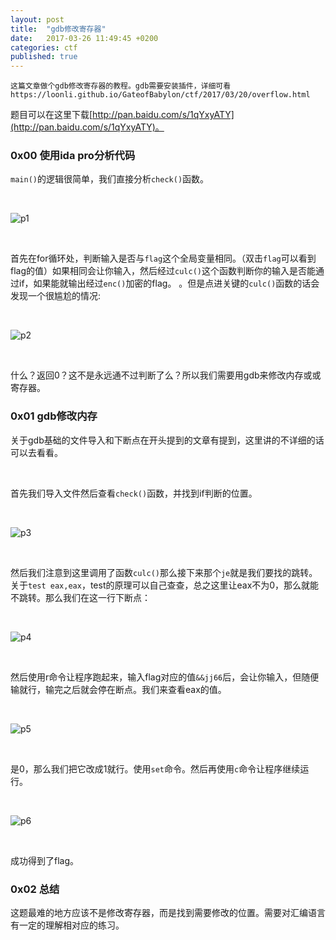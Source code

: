 ```yaml
---
layout: post
title:  "gdb修改寄存器"
date:   2017-03-26 11:49:45 +0200
categories: ctf
published: true
---
```

    这篇文章做个gdb修改寄存器的教程。gdb需要安装插件，详细可看https://loonli.github.io/GateofBabylon/ctf/2017/03/20/overflow.html

题目可以在这里下载[http://pan.baidu.com/s/1qYxyATY](http://pan.baidu.com/s/1qYxyATY)。

### 0x00 使用ida pro分析代码

`main()`的逻辑很简单，我们直接分析`check()`函数。

<br/>

![p1](http://ofnd3snod.bkt.clouddn.com/blog/ctf/gdbPatch/p1.png)

<br/>

首先在for循环处，判断输入是否与`flag`这个全局变量相同。（双击`flag`可以看到flag的值）如果相同会让你输入，然后经过`culc()`这个函数判断你的输入是否能通过if，如果能就输出经过`enc()`加密的flag。 。但是点进关键的`culc()`函数的话会发现一个很尴尬的情况:

<br/>

![p2](http://ofnd3snod.bkt.clouddn.com/blog/ctf/gdbPatch/p2.png)

<br/>

什么？返回0？这不是永远通不过判断了么？所以我们需要用gdb来修改内存或或寄存器。

### 0x01 gdb修改内存

关于gdb基础的文件导入和下断点在开头提到的文章有提到，这里讲的不详细的话可以去看看。

<br/>

首先我们导入文件然后查看`check()`函数，并找到if判断的位置。

<br/>

![p3](http://ofnd3snod.bkt.clouddn.com/blog/ctf/gdbPatch/p3.png)

<br/>

然后我们注意到这里调用了函数`culc()`那么接下来那个`je`就是我们要找的跳转。关于`test eax,eax`，test的原理可以自己查查，总之这里让eax不为0，那么就能不跳转。那么我们在这一行下断点：

<br/>

![p4](http://ofnd3snod.bkt.clouddn.com/blog/ctf/gdbPatch/p4.png)

<br/>

然后使用r命令让程序跑起来，输入flag对应的值`&&jj66`后，会让你输入，但随便输就行，输完之后就会停在断点。我们来查看eax的值。

<br/>

![p5](http://ofnd3snod.bkt.clouddn.com/blog/ctf/gdbPatch/p5.png)

<br/>

是0，那么我们把它改成1就行。使用`set`命令。然后再使用`c`命令让程序继续运行。

<br/>

![p6](http://ofnd3snod.bkt.clouddn.com/blog/ctf/gdbPatch/p6.png)

<br/>

成功得到了flag。

### 0x02 总结

这题最难的地方应该不是修改寄存器，而是找到需要修改的位置。需要对汇编语言有一定的理解相对应的练习。